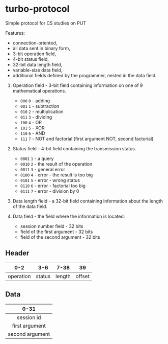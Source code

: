 # turbo-protocol
Simple protocol for CS studies on PUT

Features:
* connection-oriented,
* all data sent in binary form,
* 3-bit operation field,
* 4-bit status field,
* 32-bit data length field,
* variable-size data field,
* additional fields defined by the programmer, nested in the data field.

1. Operation field - 3-bit field containing information on one of 9 mathematical operations.
    * `000` `0` - adding
    * `001` `1` - subtraction
    * `010` `2` - multiplication
    * `011` `3` - dividing
    * `100` `4` - OR
    * `101` `5` - XOR
    * `110` `6` - AND
    * `111` `7` - NOT and factorial (first argument NOT, second factorial)

2. Status field - 4-bit field containing the transmission status.
    * `0001` `1` - a query
    * `0010` `2` - the result of the operation
    * `0011` `3` - general error
    * `0100` `4` - error - the result is too big
    * `0101` `5` - error - wrong status
    * `0110` `6` - error - factorial too big
    * `0111` `7` - error - division by 0

3. Data length field - a 32-bit field containing information about the length of the data field.
4. Data field - the field where the information is located:
    * session number field - 32 bits
    * field of the first argument - 32 bits
    * field of the second argument - 32 bits
    
## Header

|0-2|3-6|7-38|39|
|:----:|:-----:|:-----:|:-----:|
|operation|status|length|offset|

## Data

| 0-31 |
|:----:|
|session id|
|first argument|
|second argument|


